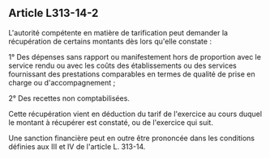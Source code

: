 ## Article L313-14-2

L'autorité compétente en matière de tarification peut demander la récupération de certains montants dès lors
qu'elle constate :

1° Des dépenses sans rapport ou manifestement hors de proportion avec le service rendu ou avec les coûts
des établissements ou des services fournissant des prestations comparables en termes de qualité de prise en
charge ou d'accompagnement ;

2° Des recettes non comptabilisées.

Cette récupération vient en déduction du tarif de l'exercice au cours duquel le montant à récupérer est
constaté, ou de l'exercice qui suit.

Une sanction financière peut en outre être prononcée dans les conditions définies aux III et IV de l'article L.
313-14.


